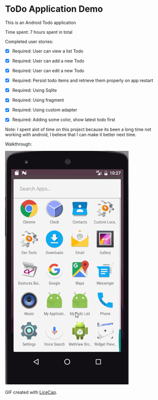 # ToDo Application Demo

This is an Android Todo application 

Time spent: 7 hours spent in total

Completed user stories:

 * [x] Required: User can view a list Todo
 * [x] Required: User can add a new Todo
 * [x] Required: User can edit a new Todo
 * [x] Required: Persist todo items and retrieve them properly on app restart

 * [x] Required: Using Sqlite
 * [x] Required: Using fragment
 * [x] Required: Using custom adapter
 * [x] Required: Adding some color, show latest todo first

Note:
 I spent alot of time on this project because its been a long time not working with android, I believe that I can make it better next time.

Walkthrough:

![Video Walkthrough](myTodo.gif)

GIF created with [LiceCap](http://www.cockos.com/licecap/).